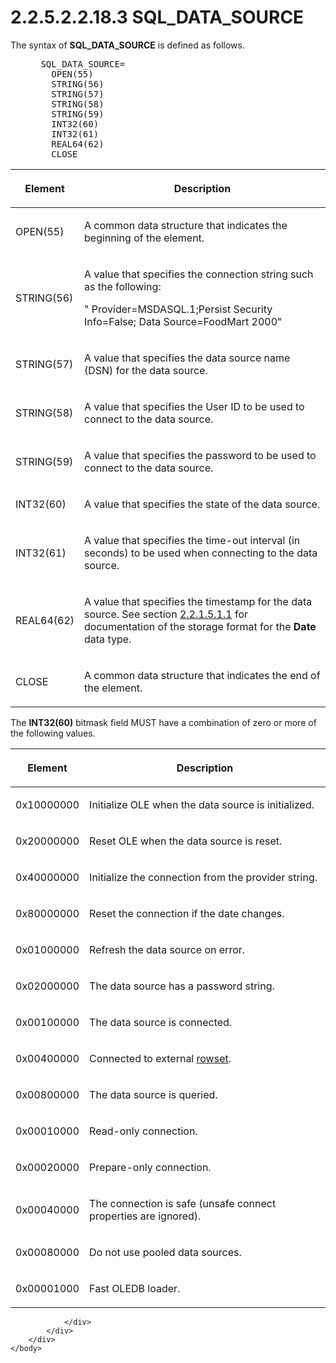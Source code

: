 <html dir="LTR" xmlns:mshelp="http://msdn.microsoft.com/mshelp" xmlns:ddue="http://ddue.schemas.microsoft.com/authoring/2003/5" xmlns:xlink="http://www.w3.org/1999/xlink" xmlns:tool="http://www.microsoft.com/tooltip">
    <head>
        <meta http-equiv="Content-Type" content="text/html; CHARSET=utf-8"></meta>
        <meta name="save" content="history"></meta>
        <title>2.2.5.2.2.18.3 SQL_DATA_SOURCE</title>
        <xml>
            <mshelp:toctitle title="2.2.5.2.2.18.3 SQL_DATA_SOURCE"></mshelp:toctitle>
            <mshelp:rltitle title="[MS-SSAS8]: SQL_DATA_SOURCE"></mshelp:rltitle>
            <mshelp:keyword index="A" term="2630ddb7-b997-4639-821f-e6b6a147c8a3"></mshelp:keyword>
            <mshelp:attr name="DCSext.ContentType" value="open specification"></mshelp:attr>
            <mshelp:attr name="AssetID" value="2630ddb7-b997-4639-821f-e6b6a147c8a3"></mshelp:attr>
            <mshelp:attr name="TopicType" value="kbRef"></mshelp:attr>
            <mshelp:attr name="DCSext.Title" value="[MS-SSAS8]: SQL_DATA_SOURCE" />
        </xml>
    </head>
    <body>
        <div id="header">
            <h1 class="heading">2.2.5.2.2.18.3 SQL_DATA_SOURCE</h1>
        </div>
        <div id="mainSection">
            <div id="mainBody">
                <div id="allHistory" class="saveHistory"></div>
                <div id="sectionSection0" class="section" name="collapseableSection">
                    

<p>The syntax of <b>SQL_DATA_SOURCE</b> is defined as
follows.           </p>

<dl>
<dd>
<div><pre> SQL_DATA_SOURCE=
   OPEN(55)
   STRING(56)  
   STRING(57)  
   STRING(58) 
   STRING(59) 
   INT32(60) 
   INT32(61)
   REAL64(62)
   CLOSE
</pre></div>
</dd></dl>

<table>
 <thead>
  <tr>
   <th>
   <p>Element</p>
   </th>
   <th>
   <p>Description</p>
   </th>
  </tr>
 </thead>
 <tr>
  <td>
  <p>OPEN(55)</p>
  </td>
  <td>
  <p>A common data structure that indicates the beginning
  of the element.</p>
  </td>
 </tr>
 <tr>
  <td>
  <p>STRING(56)</p>
  </td>
  <td>
  <p>A value that specifies the connection string such as
  the following:</p>
  <p>&quot; Provider=MSDASQL.1;Persist Security Info=False;
  Data Source=FoodMart 2000&quot;</p>
  </td>
 </tr>
 <tr>
  <td>
  <p>STRING(57)</p>
  </td>
  <td>
  <p>A value that specifies the data source name (DSN) for
  the data source.</p>
  </td>
 </tr>
 <tr>
  <td>
  <p>STRING(58)</p>
  </td>
  <td>
  <p>A value that specifies the User ID to be used to
  connect to the data source.</p>
  </td>
 </tr>
 <tr>
  <td>
  <p>STRING(59)</p>
  </td>
  <td>
  <p>A value that specifies the password to be used to
  connect to the data source.</p>
  </td>
 </tr>
 <tr>
  <td>
  <p>INT32(60)</p>
  </td>
  <td>
  <p>A value that specifies the state of the data source.</p>
  </td>
 </tr>
 <tr>
  <td>
  <p>INT32(61)</p>
  </td>
  <td>
  <p>A value that specifies the time-out interval (in
  seconds) to be used when connecting to the data source.</p>
  </td>
 </tr>
 <tr>
  <td>
  <p>REAL64(62)</p>
  </td>
  <td>
  <p>A value that specifies the timestamp for the data
  source. See section <a href="a0e7b1cf-293e-4dff-a78f-8e8911ad4bc5.html">2.2.1.5.1.1</a>
  for documentation of the storage format for the <b>Date</b> data type.</p>
  </td>
 </tr>
 <tr>
  <td>
  <p>CLOSE</p>
  </td>
  <td>
  <p>A common data structure that indicates the end of the
  element.</p>
  </td>
 </tr>
</table>

<p>The <b>INT32(60)</b> bitmask field MUST have a combination
of zero or more of the following values.</p>

<table>
 <thead>
  <tr>
   <th>
   <p>Element</p>
   </th>
   <th>
   <p>Description</p>
   </th>
  </tr>
 </thead>
 <tr>
  <td>
  <p>0x10000000</p>
  </td>
  <td>
  <p>Initialize OLE when the data source is initialized.</p>
  </td>
 </tr>
 <tr>
  <td>
  <p>0x20000000</p>
  </td>
  <td>
  <p>Reset OLE when the data source is reset.</p>
  </td>
 </tr>
 <tr>
  <td>
  <p>0x40000000</p>
  </td>
  <td>
  <p>Initialize the connection from the provider string.</p>
  </td>
 </tr>
 <tr>
  <td>
  <p>0x80000000</p>
  </td>
  <td>
  <p>Reset the connection if the date changes.</p>
  </td>
 </tr>
 <tr>
  <td>
  <p>0x01000000</p>
  </td>
  <td>
  <p>Refresh the data source on error.</p>
  </td>
 </tr>
 <tr>
  <td>
  <p>0x02000000</p>
  </td>
  <td>
  <p>The data source has a password string.</p>
  </td>
 </tr>
 <tr>
  <td>
  <p>0x00100000</p>
  </td>
  <td>
  <p>The data source is connected.</p>
  </td>
 </tr>
 <tr>
  <td>
  <p>0x00400000</p>
  </td>
  <td>
  <p>Connected to external <a href="c527450b-f5bd-424b-8c98-ba6365288f35.html#gt_43e5a26f-e51f-4f1e-9818-e70bcb25de35">rowset</a>.</p>
  </td>
 </tr>
 <tr>
  <td>
  <p>0x00800000</p>
  </td>
  <td>
  <p>The data source is queried.</p>
  </td>
 </tr>
 <tr>
  <td>
  <p>0x00010000</p>
  </td>
  <td>
  <p>Read-only connection.</p>
  </td>
 </tr>
 <tr>
  <td>
  <p>0x00020000</p>
  </td>
  <td>
  <p>Prepare-only connection.</p>
  </td>
 </tr>
 <tr>
  <td>
  <p>0x00040000</p>
  </td>
  <td>
  <p>The connection is safe (unsafe connect properties are
  ignored).</p>
  </td>
 </tr>
 <tr>
  <td>
  <p>0x00080000</p>
  </td>
  <td>
  <p>Do not use pooled data sources.</p>
  </td>
 </tr>
 <tr>
  <td>
  <p>0x00001000</p>
  </td>
  <td>
  <p>Fast OLEDB loader.</p>
  </td>
 </tr>
</table>

<p> </p>


                </div>
            </div>
        </div>
    </body>
</html>
